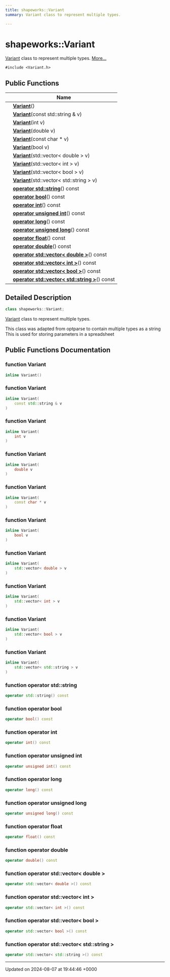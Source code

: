 ```yaml
---
title: shapeworks::Variant
summary: Variant class to represent multiple types. 

---
```


# shapeworks::Variant



[Variant]() class to represent multiple types.  [More...](#detailed-description)


`#include <Variant.h>`

## Public Functions

|                | Name           |
| -------------- | -------------- |
| | **[Variant](../Classes/classshapeworks_1_1Variant.md#function-variant)**() |
| | **[Variant](../Classes/classshapeworks_1_1Variant.md#function-variant)**(const std::string & v) |
| | **[Variant](../Classes/classshapeworks_1_1Variant.md#function-variant)**(int v) |
| | **[Variant](../Classes/classshapeworks_1_1Variant.md#function-variant)**(double v) |
| | **[Variant](../Classes/classshapeworks_1_1Variant.md#function-variant)**(const char * v) |
| | **[Variant](../Classes/classshapeworks_1_1Variant.md#function-variant)**(bool v) |
| | **[Variant](../Classes/classshapeworks_1_1Variant.md#function-variant)**(std::vector< double > v) |
| | **[Variant](../Classes/classshapeworks_1_1Variant.md#function-variant)**(std::vector< int > v) |
| | **[Variant](../Classes/classshapeworks_1_1Variant.md#function-variant)**(std::vector< bool > v) |
| | **[Variant](../Classes/classshapeworks_1_1Variant.md#function-variant)**(std::vector< std::string > v) |
| | **[operator std::string](../Classes/classshapeworks_1_1Variant.md#function-operator-stdstring)**() const |
| | **[operator bool](../Classes/classshapeworks_1_1Variant.md#function-operator-bool)**() const |
| | **[operator int](../Classes/classshapeworks_1_1Variant.md#function-operator-int)**() const |
| | **[operator unsigned int](../Classes/classshapeworks_1_1Variant.md#function-operator-unsigned-int)**() const |
| | **[operator long](../Classes/classshapeworks_1_1Variant.md#function-operator-long)**() const |
| | **[operator unsigned long](../Classes/classshapeworks_1_1Variant.md#function-operator-unsigned-long)**() const |
| | **[operator float](../Classes/classshapeworks_1_1Variant.md#function-operator-float)**() const |
| | **[operator double](../Classes/classshapeworks_1_1Variant.md#function-operator-double)**() const |
| | **[operator std::vector< double >](../Classes/classshapeworks_1_1Variant.md#function-operator-stdvector<-double->)**() const |
| | **[operator std::vector< int >](../Classes/classshapeworks_1_1Variant.md#function-operator-stdvector<-int->)**() const |
| | **[operator std::vector< bool >](../Classes/classshapeworks_1_1Variant.md#function-operator-stdvector<-bool->)**() const |
| | **[operator std::vector< std::string >](../Classes/classshapeworks_1_1Variant.md#function-operator-stdvector<-stdstring->)**() const |

## Detailed Description

```cpp
class shapeworks::Variant;
```

[Variant]() class to represent multiple types. 

This class was adapted from optparse to contain multiple types as a string This is used for storing parameters in a spreadsheet 

## Public Functions Documentation

### function Variant

```cpp
inline Variant()
```


### function Variant

```cpp
inline Variant(
    const std::string & v
)
```


### function Variant

```cpp
inline Variant(
    int v
)
```


### function Variant

```cpp
inline Variant(
    double v
)
```


### function Variant

```cpp
inline Variant(
    const char * v
)
```


### function Variant

```cpp
inline Variant(
    bool v
)
```


### function Variant

```cpp
inline Variant(
    std::vector< double > v
)
```


### function Variant

```cpp
inline Variant(
    std::vector< int > v
)
```


### function Variant

```cpp
inline Variant(
    std::vector< bool > v
)
```


### function Variant

```cpp
inline Variant(
    std::vector< std::string > v
)
```


### function operator std::string

```cpp
operator std::string() const
```


### function operator bool

```cpp
operator bool() const
```


### function operator int

```cpp
operator int() const
```


### function operator unsigned int

```cpp
operator unsigned int() const
```


### function operator long

```cpp
operator long() const
```


### function operator unsigned long

```cpp
operator unsigned long() const
```


### function operator float

```cpp
operator float() const
```


### function operator double

```cpp
operator double() const
```


### function operator std::vector< double >

```cpp
operator std::vector< double >() const
```


### function operator std::vector< int >

```cpp
operator std::vector< int >() const
```


### function operator std::vector< bool >

```cpp
operator std::vector< bool >() const
```


### function operator std::vector< std::string >

```cpp
operator std::vector< std::string >() const
```


-------------------------------

Updated on 2024-08-07 at 19:44:46 +0000